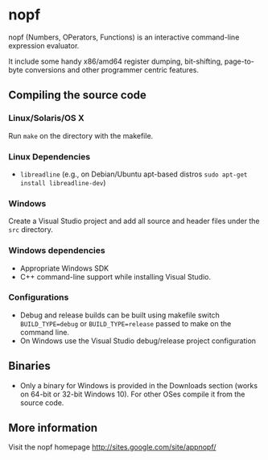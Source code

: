 nopf
====

nopf (Numbers, OPerators, Functions) is an interactive command-line expression evaluator.

It include some handy x86/amd64 register dumping, bit-shifting, page-to-byte conversions and other programmer centric features.

Compiling the source code
-------------------------

### Linux/Solaris/OS X ###
Run `make` on the directory with the makefile.

### Linux Dependencies ###
* `libreadline` (e.g., on Debian/Ubuntu apt-based distros `sudo apt-get install libreadline-dev`)

### Windows ###
Create a Visual Studio project and add all source and header files under the `src` directory.

### Windows dependencies ###
* Appropriate Windows SDK
* C++ command-line support while installing Visual Studio.

### Configurations ###
* Debug and release builds can be built using makefile switch `BUILD_TYPE=debug` or `BUILD_TYPE=release` passed to make on the command line.
* On Windows use the Visual Studio debug/release project configuration

## Binaries ##
* Only a binary for Windows is provided in the Downloads section (works on 64-bit or 32-bit Windows 10). For other OSes compile it from the source code.

## More information ##
Visit the nopf homepage http://sites.google.com/site/appnopf/
 
